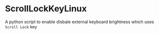 # ScrollLockKeyLinux
A python script to enable disbale external keyboard brightness which uses `Scroll Lock` key
